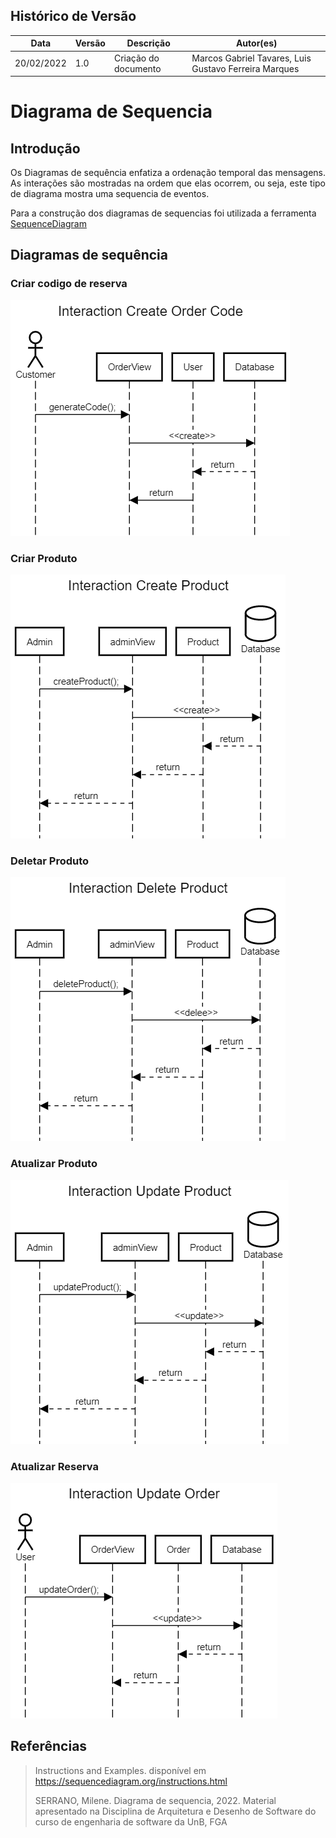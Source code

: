 ## Histórico de Versão

| Data       | Versão | Descrição                                                 | Autor(es)      |
| ---------- | ------ | --------------------------------------------------------- | ------------ |
| 20/02/2022 | 1.0    | Criação do documento                                      | Marcos Gabriel Tavares, Luis Gustavo Ferreira Marques |


# Diagrama de Sequencia

## Introdução


<p align="justify">Os Diagramas de sequência enfatiza a ordenação temporal das mensagens. As interações são mostradas na ordem que elas ocorrem, ou seja, este tipo de diagrama mostra uma sequencia de eventos. </p>

Para a construção dos diagramas de sequencias foi utilizada a ferramenta  [SequenceDiagram](https://sequencediagram.org/)

## Diagramas de sequência

### Criar codigo de reserva
![interactionCreateOrderCode](imagensdiagramas/sequencediagram1.png)

### Criar Produto
![interactionCreateProduct](imagensdiagramas/sequencediagram2.png)

### Deletar Produto
![interactionDeleteProduct](imagensdiagramas/sequencediagram3.png)

### Atualizar Produto
![interactionUpdateProduct](imagensdiagramas/sequencediagram4.png)

### Atualizar Reserva
![interactionDeleteProduct](imagensdiagramas/sequencediagram5.png)

## Referências

 >Instructions and Examples. disponível em <https://sequencediagram.org/instructions.html>
 >
 >SERRANO, Milene. Diagrama de sequencia, 2022. Material apresentado na Disciplina de Arquitetura e Desenho de Software do curso de engenharia de software da UnB, FGA

